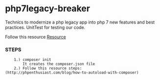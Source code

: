 # php7legacy-breaker
Technics to modernize a php legacy app into php 7 new features and best practices. UnitTest for testing our code.


Follow this resource [Resource](http://phpenthusiast.com/blog/how-to-autoload-with-composer) 


### STEPS
``` 
    1.) composer init 
        It creates the composer.json file
    2.) Follow this resource steps: (http://phpenthusiast.com/blog/how-to-autoload-with-composer) 
```
